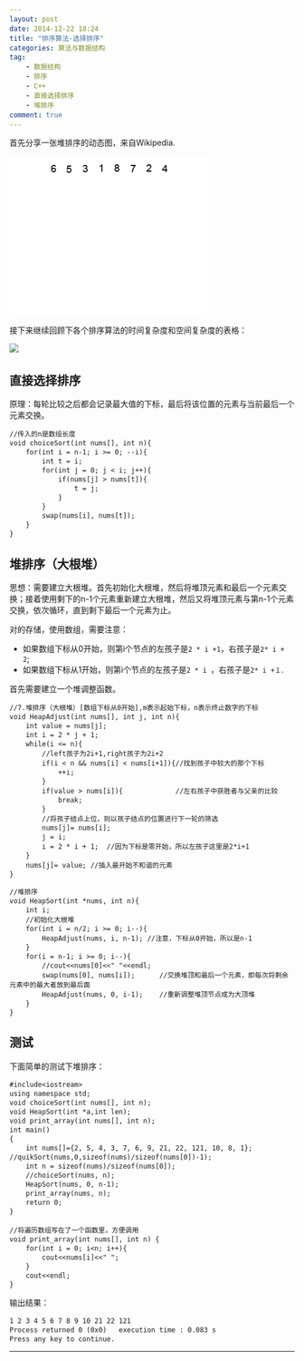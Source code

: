 ```yaml
---
layout: post
date: 2014-12-22 18:24
title: "排序算法-选择排序"
categories: 算法与数据结构
tag: 
	- 数据结构
	- 排序
	- C++
	- 直接选择排序
	- 堆排序
comment: true
---
```


首先分享一张堆排序的动态图，来自Wikipedia.

![](/assets/articleImg/Heapsort-example.gif)

<!-- more-->

接下来继续回顾下各个排序算法的时间复杂度和空间复杂度的表格：

![](http://www.csuldw.com/assets/articleImg/2014-12-21-performances-of-sort-algs.png)


## 直接选择排序

原理：每轮比较之后都会记录最大值的下标，最后将该位置的元素与当前最后一个元素交换。

```
//传入的n是数组长度
void choiceSort(int nums[], int n){
    for(int i = n-1; i >= 0; --i){
        int t = i;
        for(int j = 0; j < i; j++){
            if(nums[j] > nums[t]){
                t = j;
            }
        }
        swap(nums[i], nums[t]);
    }
}
```


## 堆排序（大根堆）

思想：需要建立大根堆。首先初始化大根堆，然后将堆顶元素和最后一个元素交换；接着使用剩下的n-1个元素重新建立大根堆，然后又将堆顶元素与第n-1个元素交换，依次循环，直到剩下最后一个元素为止。

对的存储，使用数组，需要注意：

- 如果数组下标从0开始，则第i个节点的左孩子是`2 * i +1`，右孩子是`2* i + 2`;
- 如果数组下标从1开始，则第i个节点的左孩子是`2 * i `，右孩子是`2* i +１`.


首先需要建立一个堆调整函数。

```
//7.堆排序（大根堆）[数组下标从0开始],m表示起始下标，n表示终止数字的下标
void HeapAdjust(int nums[], int j, int n){
    int value = nums[j];
    int i = 2 * j + 1;
    while(i <= n){
        //left孩子为2i+1,right孩子为2i+2
        if(i < n && nums[i] < nums[i+1]){//找到孩子中较大的那个下标
            ++i;
        }
        if(value > nums[i]){             //左右孩子中获胜者与父亲的比较
            break;
        }
        //将孩子结点上位，则以孩子结点的位置进行下一轮的筛选
        nums[j]= nums[i];
        j = i;
        i = 2 * i + 1;  //因为下标是零开始，所以左孩子这里是2*i+1
    }
    nums[j]= value; //插入最开始不和谐的元素
}
```

```
//堆排序
void HeapSort(int *nums, int n){
    int i;
    //初始化大根堆
    for(int i = n/2; i >= 0; i--){
        HeapAdjust(nums, i, n-1); //注意，下标从0开始，所以是n-1
    }
    for(i = n-1; i >= 0; i--){
        //cout<<nums[0]<<" "<<endl;
        swap(nums[0], nums[i]);      //交换堆顶和最后一个元素，即每次将剩余元素中的最大者放到最后面
        HeapAdjust(nums, 0, i-1);    //重新调整堆顶节点成为大顶堆
    }
}
```

## 测试

下面简单的测试下堆排序：

```
#include<iostream>
using namespace std;
void choiceSort(int nums[], int n);
void HeapSort(int *a,int len);
void print_array(int nums[], int n);
int main()
{
    int nums[]={2, 5, 4, 3, 7, 6, 9, 21, 22, 121, 10, 8, 1};    //quikSort(nums,0,sizeof(nums)/sizeof(nums[0])-1);
    int n = sizeof(nums)/sizeof(nums[0]);
    //choiceSort(nums, n);
    HeapSort(nums, 0, n-1);
    print_array(nums, n);
    return 0;
}

//将遍历数组写在了一个函数里，方便调用
void print_array(int nums[], int n) {
    for(int i = 0; i<n; i++){
        cout<<nums[i]<<" ";
    }
    cout<<endl;
}
```

输出结果：
<pre><code class="markdown">1 2 3 4 5 6 7 8 9 10 21 22 121  
Process returned 0 (0x0)   execution time : 0.083 s
Press any key to continue.
</code></pre>



---

